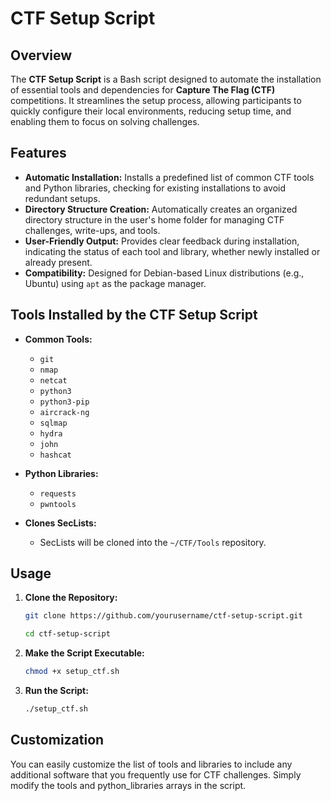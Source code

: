 # CTF Setup Script

## Overview

The **CTF Setup Script** is a Bash script designed to automate the installation of essential tools and dependencies for **Capture The Flag (CTF)** competitions. It streamlines the setup process, allowing participants to quickly configure their local environments, reducing setup time, and enabling them to focus on solving challenges.

## Features

- **Automatic Installation:** Installs a predefined list of common CTF tools and Python libraries, checking for existing installations to avoid redundant setups.
- **Directory Structure Creation:** Automatically creates an organized directory structure in the user's home folder for managing CTF challenges, write-ups, and tools.
- **User-Friendly Output:** Provides clear feedback during installation, indicating the status of each tool and library, whether newly installed or already present.
- **Compatibility:** Designed for Debian-based Linux distributions (e.g., Ubuntu) using `apt` as the package manager.

## Tools Installed by the CTF Setup Script

- **Common Tools:**
  - `git`
  - `nmap`
  - `netcat`
  - `python3`
  - `python3-pip`
  - `aircrack-ng`
  - `sqlmap`
  - `hydra`
  - `john`
  - `hashcat`

- **Python Libraries:**
  - `requests`
  - `pwntools`

- **Clones SecLists:**
  - SecLists will be cloned into the `~/CTF/Tools` repository.

## Usage

1. **Clone the Repository:**
   ```bash
   git clone https://github.com/yourusername/ctf-setup-script.git
   ```
   ```bash
   cd ctf-setup-script
   ```
2. **Make the Script Executable:**
   ```bash
   chmod +x setup_ctf.sh
   ```
3. **Run the Script:**
   ```bash
   ./setup_ctf.sh
   ```
## Customization

You can easily customize the list of tools and libraries to include any additional software that you frequently use for CTF challenges. Simply modify the tools and python_libraries arrays in the script.
